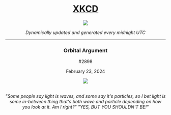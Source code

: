 
<h1 align="center"><a href="https://xkcd.com">XKCD</a></h1>
<div align="center">
    <img src="https://img.shields.io/github/last-commit/ShashashankThakur/XKCD?label=last%20updated" />
</div>

<p align="center"><i>Dynamically updated and generated every midnight UTC</i></p>
<hr>
<div align="center">
    <h3><strong>Orbital Argument</strong></h3>
    <p>#2898</p>
    <p>February 23, 2024</p>
    <img src="https://imgs.xkcd.com/comics/orbital_argument.png">
    <br></br>
    <p><i>"Some people say light is waves, and some say it's particles, so I bet light is some in-between thing that's both wave and particle depending on how you look at it. Am I right?" "YES, BUT YOU SHOULDN'T BE!"</i></p>
</div>
